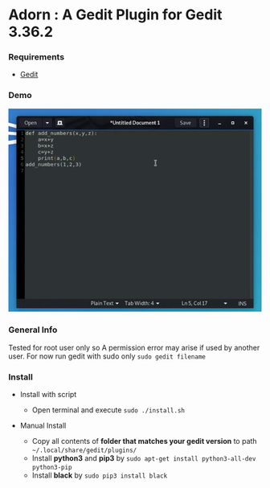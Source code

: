 # Adorn : A Gedit Plugin for Gedit 3.36.2


### Requirements
* [Gedit](https://wiki.gnome.org/Apps/Gedit)

### Demo

![Adorn Demo](Adorn.gif)

### General Info
Tested for root user only so A permission error may arise if used by another user.
For now run gedit with sudo only ``sudo gedit filename``


### Install
* Install with script
  * Open terminal and execute `sudo ./install.sh`
  
* Manual Install
  * Copy all contents of **folder that matches your gedit version** to path `~/.local/share/gedit/plugins/`
  * Install **python3** and **pip3** by `sudo apt-get install python3-all-dev python3-pip`
  * Install **black** by `sudo pip3 install black`


